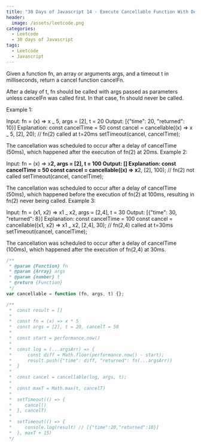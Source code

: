 ```yaml
---
title: "30 Days of Javascript 14 - Execute Cancellable Function With Delay"
header:
  image: /assets/leetcode.png
categories:
  - Leetcode
  - 30 days of Javascript
tags:
  - Leetcode
  - Javascript
---
```


Given a function fn, an array or arguments args, and a timeout t in milliseconds, return a cancel function cancelFn.

After a delay of t, fn should be called with args passed as parameters unless cancelFn was called first. In that case, fn should never be called.

Example 1:

Input: fn = (x) => x _ 5, args = [2], t = 20
Output: [{"time": 20, "returned": 10}]
Explanation:
const cancelTime = 50
const cancel = cancellable((x) => x _ 5, [2], 20); // fn(2) called at t=20ms
setTimeout(cancel, cancelTime);

The cancellation was scheduled to occur after a delay of cancelTime (50ms), which happened after the execution of fn(2) at 20ms.
Example 2:

Input: fn = (x) => x**2, args = [2], t = 100
Output: []
Explanation:
const cancelTime = 50
const cancel = cancellable((x) => x**2, [2], 100); // fn(2) not called
setTimeout(cancel, cancelTime);

The cancellation was scheduled to occur after a delay of cancelTime (50ms), which happened before the execution of fn(2) at 100ms, resulting in fn(2) never being called.
Example 3:

Input: fn = (x1, x2) => x1 _ x2, args = [2,4], t = 30
Output: [{"time": 30, "returned": 8}]
Explanation:
const cancelTime = 100
const cancel = cancellable((x1, x2) => x1 _ x2, [2,4], 30); // fn(2,4) called at t=30ms
setTimeout(cancel, cancelTime);

The cancellation was scheduled to occur after a delay of cancelTime (100ms), which happened after the execution of fn(2,4) at 30ms.

```js
/**
 * @param {Function} fn
 * @param {Array} args
 * @param {number} t
 * @return {Function}
 */
var cancellable = function (fn, args, t) {};

/**
 *  const result = []
 *
 *  const fn = (x) => x * 5
 *  const args = [2], t = 20, cancelT = 50
 *
 *  const start = performance.now()
 *
 *  const log = (...argsArr) => {
 *      const diff = Math.floor(performance.now() - start);
 *      result.push({"time": diff, "returned": fn(...argsArr))
 *  }
 *
 *  const cancel = cancellable(log, args, t);
 *
 *  const maxT = Math.max(t, cancelT)
 *
 *  setTimeout(() => {
 *     cancel()
 *  }, cancelT)
 *
 *  setTimeout(() => {
 *     console.log(result) // [{"time":20,"returned":10}]
 *  }, maxT + 15)
 */
```
